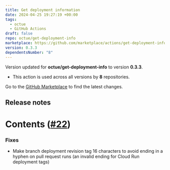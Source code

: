 ```yaml
---
title: Get deployment information
date: 2024-04-25 19:27:19 +00:00
tags:
  - octue
  - GitHub Actions
draft: false
repo: octue/get-deployment-info
marketplace: https://github.com/marketplace/actions/get-deployment-information
version: 0.3.3
dependentsNumber: "8"
---
```



Version updated for **octue/get-deployment-info** to version **0.3.3**.
- This action is used across all versions by **8** repositories.

Go to the [GitHub Marketplace](https://github.com/marketplace/actions/get-deployment-information) to find the latest changes.

## Release notes

<!--- SKIP AUTOGENERATED NOTES --->
# Contents ([#22](https://github.com/octue/get-deployment-info/pull/22))

### Fixes
- Make branch deployment revision tag 16 characters to avoid ending in a hyphen on pull request runs (an invalid ending for Cloud Run deployment tags)

<!--- END AUTOGENERATED NOTES --->
